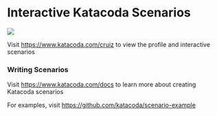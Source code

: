 # Interactive Katacoda Scenarios

[![](http://shields.katacoda.com/katacoda/cruiz/count.svg)](https://www.katacoda.com/cruiz "Get your profile on Katacoda.com")

Visit https://www.katacoda.com/cruiz to view the profile and interactive scenarios

### Writing Scenarios
Visit https://www.katacoda.com/docs to learn more about creating Katacoda scenarios

For examples, visit https://github.com/katacoda/scenario-example
